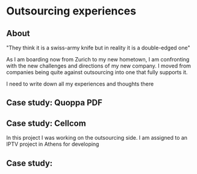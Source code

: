 # Outsourcing experiences

## About

"They think it is a swiss-army knife
but in reality it is a double-edged one"

As I am boarding now from Zurich to my new hometown, I am confronting
with the new challenges and directions of my new company. I moved from
companies being quite against outsourcing into one that fully supports it.

I need to write down all my experiences and thoughts there


## Case study: Quoppa PDF


## Case study: Cellcom

In this project I was working on the outsourcing side. I am assigned to
an IPTV project in Athens for developing

## Case study:
